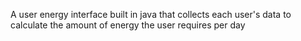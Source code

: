 A user energy interface built in java that collects each user's data to calculate the amount of energy the user requires per day
